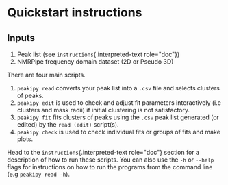 Quickstart instructions
=======================

Inputs
------

1.  Peak list (see `instructions`{.interpreted-text role="doc"})
2.  NMRPipe frequency domain dataset (2D or Pseudo 3D)

There are four main scripts.

1.  `peakipy read` converts your peak list into a `.csv` file and
    selects clusters of peaks.
2.  `peakipy edit` is used to check and adjust fit parameters
    interactively (i.e clusters and mask radii) if initial clustering is
    not satisfactory.
3.  `peakipy fit` fits clusters of peaks using the `.csv` peak list
    generated (or edited) by the `read (edit)` script(s).
4.  `peakipy check` is used to check individual fits or groups of fits
    and make plots.

Head to the `instructions`{.interpreted-text role="doc"} section for a
description of how to run these scripts. You can also use the `-h` or
`--help` flags for instructions on how to run the programs from the
command line (e.g `peakipy read -h`).
